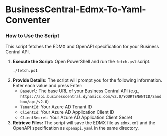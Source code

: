 # BusinessCentral-Edmx-To-Yaml-Conventer

### How to Use the Script

This script fetches the EDMX and OpenAPI specification for your Business Central API.

1.  **Execute the Script:** Open PowerShell and run the `fetch.ps1` script.
    ```bash
    ./fetch.ps1
    ```
2.  **Provide Details:** The script will prompt you for the following information. Enter each value and press Enter:
    *   `BaseUrl`: The base URL of your Business Central API (e.g., `https://api.businesscentral.dynamics.com/v2.0/YOURTENANTID/Sandbox/api/v2.0`)
    *   `TenantId`: Your Azure AD Tenant ID
    *   `ClientId`: Your Azure AD Application Client ID
    *   `ClientSecret`: Your Azure AD Application Client Secret
3.  **Retrieve Files:** The script will save the EDMX file as `edmx.xml` and the OpenAPI specification as `openapi.yaml` in the same directory.
